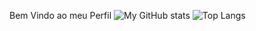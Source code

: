 Bem Vindo ao meu Perfil
  ![My GitHub stats](https://github-readme-stats.vercel.app/api?username=nicollasprado&show_icons=true&theme=transparent)
  ![Top Langs](https://github-readme-stats.vercel.app/api/top-langs/?username=nicollasprado&layout=pie)



